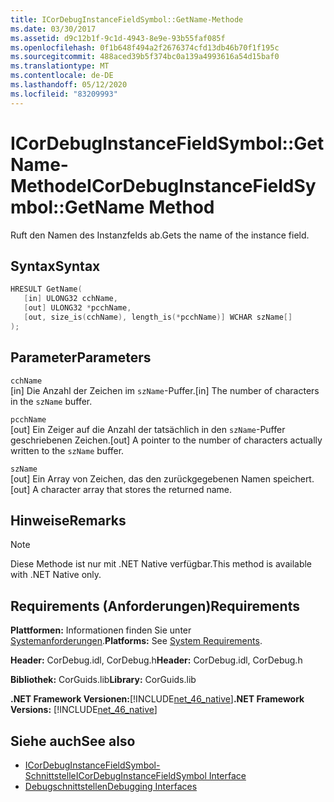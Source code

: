 ```yaml
---
title: ICorDebugInstanceFieldSymbol::GetName-Methode
ms.date: 03/30/2017
ms.assetid: d9c12b1f-9c1d-4943-8e9e-93b55faf085f
ms.openlocfilehash: 0f1b648f494a2f2676374cfd13db46b70f1f195c
ms.sourcegitcommit: 488aced39b5f374bc0a139a4993616a54d15baf0
ms.translationtype: MT
ms.contentlocale: de-DE
ms.lasthandoff: 05/12/2020
ms.locfileid: "83209993"
---
```

# <a name="icordebuginstancefieldsymbolgetname-method"></a><span data-ttu-id="5099e-102">ICorDebugInstanceFieldSymbol::GetName-Methode</span><span class="sxs-lookup"><span data-stu-id="5099e-102">ICorDebugInstanceFieldSymbol::GetName Method</span></span>
<span data-ttu-id="5099e-103">Ruft den Namen des Instanzfelds ab.</span><span class="sxs-lookup"><span data-stu-id="5099e-103">Gets the name of the instance field.</span></span>  
  
## <a name="syntax"></a><span data-ttu-id="5099e-104">Syntax</span><span class="sxs-lookup"><span data-stu-id="5099e-104">Syntax</span></span>  
  
```cpp  
HRESULT GetName(  
   [in] ULONG32 cchName,
   [out] ULONG32 *pcchName,
   [out, size_is(cchName), length_is(*pcchName)] WCHAR szName[]  
);  
```  
  
## <a name="parameters"></a><span data-ttu-id="5099e-105">Parameter</span><span class="sxs-lookup"><span data-stu-id="5099e-105">Parameters</span></span>  
 `cchName`  
 <span data-ttu-id="5099e-106">[in] Die Anzahl der Zeichen im `szName`-Puffer.</span><span class="sxs-lookup"><span data-stu-id="5099e-106">[in] The number of characters in the `szName` buffer.</span></span>  
  
 `pcchName`  
 <span data-ttu-id="5099e-107">[out] Ein Zeiger auf die Anzahl der tatsächlich in den `szName`-Puffer geschriebenen Zeichen.</span><span class="sxs-lookup"><span data-stu-id="5099e-107">[out] A pointer to the number of characters actually written to the `szName` buffer.</span></span>  
  
 `szName`  
 <span data-ttu-id="5099e-108">[out] Ein Array von Zeichen, das den zurückgegebenen Namen speichert.</span><span class="sxs-lookup"><span data-stu-id="5099e-108">[out] A character array that stores the returned name.</span></span>  
  
## <a name="remarks"></a><span data-ttu-id="5099e-109">Hinweise</span><span class="sxs-lookup"><span data-stu-id="5099e-109">Remarks</span></span>  
  
> [!NOTE]
> <span data-ttu-id="5099e-110">Diese Methode ist nur mit .NET Native verfügbar.</span><span class="sxs-lookup"><span data-stu-id="5099e-110">This method is available with .NET Native only.</span></span>  
  
## <a name="requirements"></a><span data-ttu-id="5099e-111">Requirements (Anforderungen)</span><span class="sxs-lookup"><span data-stu-id="5099e-111">Requirements</span></span>  
 <span data-ttu-id="5099e-112">**Plattformen:** Informationen finden Sie unter [Systemanforderungen](../../get-started/system-requirements.md).</span><span class="sxs-lookup"><span data-stu-id="5099e-112">**Platforms:** See [System Requirements](../../get-started/system-requirements.md).</span></span>  
  
 <span data-ttu-id="5099e-113">**Header:** CorDebug.idl, CorDebug.h</span><span class="sxs-lookup"><span data-stu-id="5099e-113">**Header:** CorDebug.idl, CorDebug.h</span></span>  
  
 <span data-ttu-id="5099e-114">**Bibliothek:** CorGuids.lib</span><span class="sxs-lookup"><span data-stu-id="5099e-114">**Library:** CorGuids.lib</span></span>  
  
 <span data-ttu-id="5099e-115">**.NET Framework Versionen:**[!INCLUDE[net_46_native](../../../../includes/net-46-native-md.md)]</span><span class="sxs-lookup"><span data-stu-id="5099e-115">**.NET Framework Versions:** [!INCLUDE[net_46_native](../../../../includes/net-46-native-md.md)]</span></span>  
  
## <a name="see-also"></a><span data-ttu-id="5099e-116">Siehe auch</span><span class="sxs-lookup"><span data-stu-id="5099e-116">See also</span></span>

- [<span data-ttu-id="5099e-117">ICorDebugInstanceFieldSymbol-Schnittstelle</span><span class="sxs-lookup"><span data-stu-id="5099e-117">ICorDebugInstanceFieldSymbol Interface</span></span>](icordebuginstancefieldsymbol-interface.md)
- [<span data-ttu-id="5099e-118">Debugschnittstellen</span><span class="sxs-lookup"><span data-stu-id="5099e-118">Debugging Interfaces</span></span>](debugging-interfaces.md)
